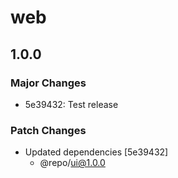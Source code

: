 # web

## 1.0.0

### Major Changes

- 5e39432: Test release

### Patch Changes

- Updated dependencies [5e39432]
  - @repo/ui@1.0.0
